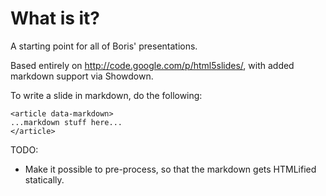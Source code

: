 # What is it?

A starting point for all of Boris' presentations.

Based entirely on http://code.google.com/p/html5slides/, with added
markdown support via Showdown.

To write a slide in markdown, do the following:

    <article data-markdown>
    ...markdown stuff here...
    </article>

TODO:

* Make it possible to pre-process, so that the markdown gets HTMLified
  statically.
